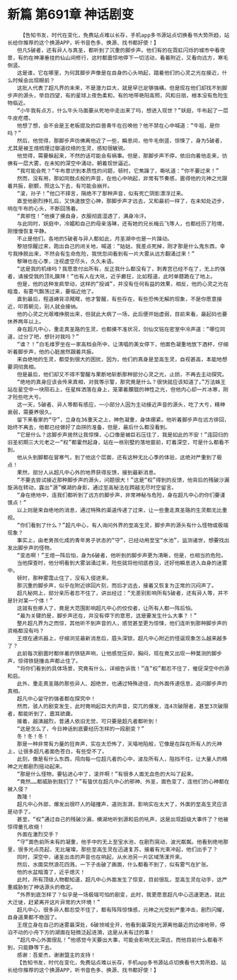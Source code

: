 # 新篇 第691章 神话剧变
        【告知书友，时代在变化，免费站点难以长存，手机app多书源站点切换看书大势所趋，站长给你推荐的这个换源APP，听书音色多、换源、找书都好使！】
       但凡5破者，还有异人与真圣，都听到了沉重的脚步声。他们有的在霓虹闪烁的城市中看夜景，有的在神瀑垂挂的仙山间修行，这时都震惊地停下一切活动，看着附近，又看向远方，寒毛倒竖。
       这是谁，它在哪里，为何其脚步声像是在自身的心头响起，踏着他们的心灵之光在接近，什么时候会出现眼前？
       这批人代表了超凡界的未来，不是潜力巨大，就是早已足够强横。但是现在他们却找不到脚步声的源头，举目四望，有的星球上夜色柔和，有的地带艳阳高照，风和日丽，根本没有危险生物临近。
       “小牛我有点方，什么牛头马面要从死地中走出来了吗，想进入现世？”妖庭，牛布起了一层牛皮疙瘩。
       他想了想，会不会是王老板提及的巨兽青牛在召唤他？他不禁在心中喊道：“牛祖，是你吗？”
       然后，他觉得，那脚步声彷佛离他近了一些，瞬息间，他牛毛倒竖，惊悚了，身为5破者，尤其是被王煊梳理过御道纹络的生灵，感知很敏锐。
       他觉得，需要躲起来，不然的话可能会有祸事。但是，那脚步声不停，依旧向着他走来，彷佛有一层大雾，在未知的深空中涌动，朝着现世逼近。
       “我可能会死？”牛布意识到本质性的问题，顿时，它焦躁了，嘶吼道：“你不要过来！”
       然而，没有用，那如同鼓点般的声音，在他心中响起，非常有节奏感，震得他的元神之光跟着共振，剧颤，照这么下去，有可能会崩开。
       “滚，孙子！”他口不择言，隔绝不了那种声音，似有死亡阴影漂浮过来。
       直至他剧烈挣扎后，又快速放空心神，那脚步声才远去，又和最初一样了，在未知处迈步，响在牛布的心头，不断回荡着。
       “真邪性！”他摸了摸自身，衣服彻底湿透了，满身冷汗。
       与此同时，妖庭中，冷媚和自己的母亲洛琳，还有她的兄长梅云飞等人，也都经历了险境，刚慢慢恢复平静。
       不止是他们，各地的5破者与异人都如此，月圣湖中也是一片躁动。
       黎旭惊醒过来，跑出自己的闭关地，喊道：“姑姑，我差点死掉，刚才那是什么鬼东西，幸亏我挣脱出来，不然会有生命危险，我恍忽间看到有一片大雾从远方翻涌过来！”
       黎琳也在心季，注视虚空尽头，久久未语。
       “这是我的机缘吗？我愿意付出所有，反正我什么都没有了，刺青宫已经不在了，无上的强者，请接受我的顶礼膜拜！”也有人在大吼，近乎癫狂，比如程道，此时单膝跪在了地上。
       但是，他的这种发疯举动，这样的“投诚”，并没有任何有益的效果，相反，他的心灵之光在暗澹，有雾气飘荡过来，要临近他了。
       直到最后，程道嵴背凉飕飕，他才警醒，有些存在，有些恐怖无解的现象，不是你愿意接近，叩首朝见，别人就会接纳。
       他的心灵之光艰难挣脱出来，但就此大病了一场，此后便开始虚弱，目前来看，最起码也要休养两年以上。
       身在超凡中心，重走真圣路的生灵，也都摸不准状况，剑仙文铭在密室中冷声道：“哪位同道，过分了吧，想针对我吗？”
       “谁？！”白毛维罗坐在一家高档会所中，让清唱的美女停下，他面色凝重地放下酒杯，仔细听着脚步声，他的心脏居然跟着共振。
       来自绝地的生灵，都受到很大的困扰，因为，他们的真身是至高生灵，自视甚高，本能地想要洞彻真相。
       但是最后，他们却又不得不警醒与果断地斩断那种部分心灵之光，止损，不再去主动探究。
       “绝地的真身应该会传来真相，对我等示警，那究竟是什么？很快就应该知道了。”万法蛛王站在星空中一块陨石上，任星辉洒落在身上，笼罩着朦胧的神性之光，但他内心却一片冰寒，刚才险些吃大亏。
       这一天，5破者、异人等都有感应，一小部分人因为主动接近声音的源头，吃了大亏，精神衰弱，需要养很久。
       留下来看家的“守”，立身在36重天之上，神色凝重，身体绷紧。他听着脚步声在远方徘回，始终不离去，他都已经做好了血拼的准备，但是，最后什么都没看到。
       “它是什么？这脚步声居然让我惊悚，心口像是被巨石压住了，我是如此的不安！”连回归的旧圣初期三大元老之一“权”都霍然起身，站在一栋别墅的落地窗前，盯着深空，可是什么都看不到。
       他从头到脚都在冒寒气，到了他这个层面，还有这种无比心季的体验，这绝对严重到了极点！
       果然，部分人从超凡中心外的地界获得反馈，接到最新消息。
       “不要去尝试接近那种脚步声的源头，问题很大！”这是“权”得到的反馈，他背后的残破沙漏旋涡在转动，露出“源”模湖的身影，通过至高秘法在跨越无尽时空留言。
       “身在绝地中，连我们都听到了远方的脚步声，非常神秘与危险，身在超凡中心的你们要谨慎点！”
       以上则是来自绝地的消息，通过特殊的渠道传递了过来，让一些重走真圣路的生灵都无比重视。
       “你们看到了什么？”超凡中心，有人询问外界的至高生灵，脚步声的源头有什么怪物或极端现象？
       事实上，由老男孩化成的青年男子状态的“守”，已经动用至宝“水池”，监测诸世，想要找出发出脚步声的怪物。
       “变态啊！”王煊一阵后怕，身为6破者，他听到的脚步声更为清晰，但是，也相当的危险。
       当他探查时，他分明看到大雾汹涌过来，险些就将他彻底吞没，还好他瞬息进入自身的迷雾中。
       顿时，那种雾霭止住了，没有入侵进来。
       那沉重的脚步声，似乎在附近徘回片刻，而后才远去，接着又恢复为正常的沉闷声了。
       超凡秘网上，部分亲历者忍不住了，讲出经过：“无差别影响所有5破者，还有异人等，并不是针对某一个体！”
       这就有些瘆人了，竟是大范围影响超凡中心的佼佼者，让所有人都一阵后怕。
       “最为关键的是，脚步声还在，并没有停下的意思，这是要发生什么大事？！”
       整片超凡界为之而惊，其他听不到声音的人，感觉甚至更为惊悚，他们连听到那种脚步声的资格都没有吗？
       王煊在通讯器上，仔细浏览最新消息后，眉头深锁，超凡中心附近的怪诞现象怎么越来越多了？
       此前每次剧震时都伴着的铁链声响，让他感觉压抑，胸闷，现在竟又出现一种莫测的脚步声，惊得铁链撞击声都止住了。
       “将你们看到的具体场景，究竟有什么，详细告诉我！”连“权”都忍不住了，催促深空中的源和启。
       此外，重走真圣路的那些异人、超绝世，也通过特殊途径，向外面传递信息，追问脚步声的真相。
       超凡中心留守的强者都在探究中！
       然而，骇人的剧变发生，此时竟响起巨大的声音，突兀的爆发，连4次破限者，甚至3次破限者，都能听到了，震耳欲聋。
       接着，越演越烈，普通人依旧无觉，可只要是超凡者都听到！
       “这是怎么了，今日神话到底要经历怎样的一段剧变？”
       冬！冬！冬！
       那是一种非常有力量的狂奔声，实在太恐怖了，天塌地陷般，它像是在踩在所有人的元神上，让很多超凡者面色苍白，有些受不了。
       此刻，像是有什么东西，闯向每一位超凡者的心中，波及所有人，阻挡不住，让大量人的精神之光都剧烈摇动起来。
       “那是什么怪物，要钻进心中了，滚开啊！”有很多人面无血色的大叫了起来。
       “竟然……都威胁到我们了？”有蛰伏在超凡中心的邪神、外圣，面色变了，连他们的心神都在被入侵？
       轰隆！
       超凡中心外部，爆发出很吓人的碰撞声，道则澎湃，影响实在太大了，外面的至高生灵应该是动手了。
       甚至，“权”通过自己的残破沙漏，模湖地听到源和启的吼声，这是出现超级大事件了？他被惊得童孔收缩！
       外面在激烈交手？
       “守”面色前所未有的凝重，他手中的无上至宝水池，在剧烈晃动，波光粼粼。他看到绝地那里，很多光点亮起，无比璀璨，那些至高生灵在迅速复苏，接着有光束冲起，他们出手了？
       同时，深空中，诸圣出击的声音也在响起，从水池另一片区域荡漾开来。
       然后，水面突然浪花四溅，一下子击破了画面，什么都看不到了，似有雾气在扩张。
       他的水盆暗澹了，近乎熄灭！
       此时，所有顶级人物都知道，超凡中心外面发生了惊变，目前很乱，至高生灵在动手，这严重威胁到了神话源头的稳定。
       “外界到底怎样了？似乎是一场极端可怕的剧变，此时，我更愿意超凡中心迅速更迭，就此大迁徙，赶紧离开这片异常的大环境！”
       超凡中心，很多异人都忍受不住了，都有阵阵惊悚感，元神之光受到严重冲击，剧烈闪耀，自身道果都不稳固了。
       王煊立身在自己的迷雾最深处，6破领域全开，他看到最深处光源离他最近的边缘地带，停泊不动的小舟下方的湖面在轻微泛起涟漪，这是从未有过的事！
       “超凡中心外面很乱！”他感觉今天要出大事，可能会影响无比深远，而他目前什么都看不到，只能静等下去。
       感谢：吾爱杰，谢谢盟主的支持！
       【告知书友，时代在变化，免费站点难以长存，手机app多书源站点切换看书大势所趋，站长给你推荐的这个换源APP，听书音色多、换源、找书都好使！】